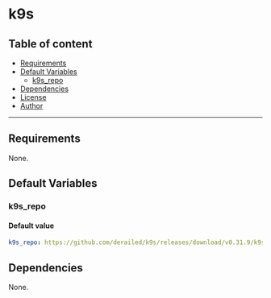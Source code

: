 # k9s

## Table of content

- [Requirements](#requirements)
- [Default Variables](#default-variables)
  - [k9s_repo](#k9s_repo)
- [Dependencies](#dependencies)
- [License](#license)
- [Author](#author)

---

## Requirements

None.

## Default Variables

### k9s_repo

#### Default value

```YAML
k9s_repo: https://github.com/derailed/k9s/releases/download/v0.31.9/k9s_Linux_amd64.tar.gz
```



## Dependencies

None.
